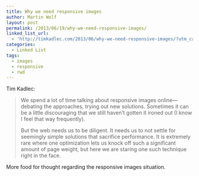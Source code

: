 ```yaml
---
title: Why we need responsive images
author: Martin Wolf
layout: post
permalink: /2013/06/19/why-we-need-responsive-images/
linked_list_url:
  - 'http://timkadlec.com/2013/06/why-we-need-responsive-images/?utm_campaign=BDW-23-2013&utm_medium=email&utm_source=newsletter&utm_content=Why%20We%20Need%20Responsive%20Images'
categories:
  - Linked List
tags:
  - images
  - responsive
  - rwd
---
```

<p class="linked-list-quote-author">
  Tim Kadlec:
</p>

> We spend a lot of time talking about responsive images online—debating the approaches, trying out new solutions. Sometimes it can be a little discouraging that we still haven’t gotten it ironed out (I know I feel that way frequently).
> 
> But the web needs us to be diligent. It needs us to not settle for seemingly simple solutions that sacrifice performance. It is extremely rare where one optimization lets us knock off such a significant amount of page weight, but here we are staring one such technique right in the face.

More food for thought regarding the responsive images situation.